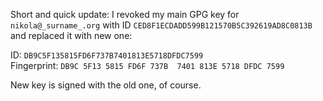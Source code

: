 <!-- 
.. link: 
.. description: Notice about GPG key change.
.. tags: gpg
.. date: 2018/01/08 14:47:57
.. title: New GPG key for nikola@my surname.org
.. slug: new-gpg-key-for-nikolasurnameorg
-->

Short and quick update: I revoked my main GPG key for `nikola@_surname_.org` with ID `CED8F1ECDADD599B121570B5C392619AD8C0813B` and replaced it with new one:

ID: `DB9C5F135815FD6F737B7401813E5718DFDC7599`<br>
Fingerprint: `DB9C 5F13 5815 FD6F 737B  7401 813E 5718 DFDC 7599`

New key is signed with the old one, of course.
